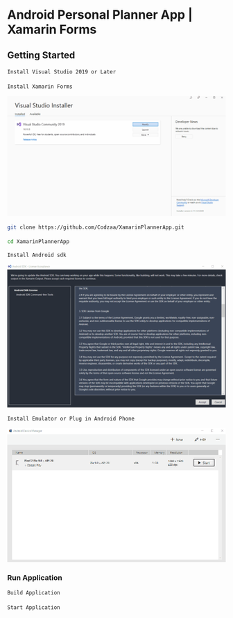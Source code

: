 # Android Personal Planner App | Xamarin Forms

## Getting Started


```bash
Install Visual Studio 2019 or Later

Install Xamarin Forms
```
![](pics/xamarin.gif)

```bash
git clone https://github.com/Codzaa/XamarinPlannerApp.git

cd XamarinPlannerApp

```
```bash
Install Android sdk
```
![](pics/android.gif)
```bash
Install Emulator or Plug in Android Phone
```
![](pics/emulator.gif)

### Run Application
```bash
Build Application

Start Application
```
